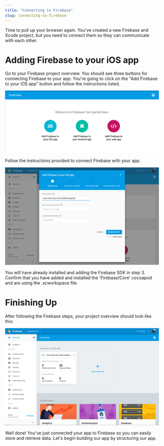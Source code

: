 ```yaml
---
title: "Connecting to Firebase"
slug: connecting-to-firebase
---
```


Time to pull up your browser again. You've created a new Firebase and Xcode project, but you need to connect them so they can communicate with each other.

# Adding Firebase to your iOS app
Go to your Firebase project overview. You should see three buttons for connecting Firebase to your app. You're going to click on the "Add Firebase to your iOS app" button and follow the instructions listed.

![Getting Starting with Firebase](assets/firebase-getting-started.png)

Follow the instructions provided to connect Firebase with your app.

![Follow Firebase Integration Steps](assets/follow-steps.png)

You will have already installed and adding the Firebase SDK in step 3. Confirm that you have added and installed the 'Firebase/Core' cocoapod and are using the .xcworkspace file.

# Finishing Up
After following the Firebase steps, your project overview should look like this:

![Finished Connecting To Firebase](assets/finished-connecting.png)

Well done! You've just connected your app to Firebase so you can easily store and retrieve data. Let's begin building our app by structuring our app.

<!-- TODO: not sure about the last line -->
